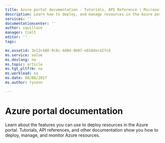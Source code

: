 ```yaml
---
title: Azure portal documentation - Tutorials, API Reference | Microsoft Docs
description: Learn how to deploy, and manage resources in the Azure portal. Tutorials, API references, and other documentation.
services: ''
documentationcenter: ''
author: squillace
manager: timlt
editor: ''
tags: 

ms.assetid: 3e12c488-9c8c-4d0d-9b07-e018dec42fc6
ms.service: value
ms.devlang: na
ms.topic: article
ms.tgt_pltfrm: na
ms.workload: na
ms.date: 08/08/2017
ms.author: tysonn

---
```

# Azure portal documentation
Learn about the features you can use to deploy resources in the Azure portal. Tutorials, API references, and other documentation show you how to deploy, manage, and monitor Azure resources.
